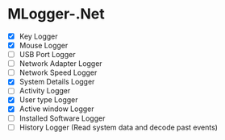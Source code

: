 # MLogger-.Net

 - [x] Key Logger
 - [x] Mouse Logger
 - [ ] USB Port Logger
 - [ ] Network Adapter Logger
 - [ ] Network Speed Logger
 - [x] System Details Logger
 - [ ] Activity Logger
 - [x] User type Logger 
 - [x] Active window Logger
 - [ ] Installed Software Logger
 - [ ] History Logger (Read system data and decode past events) 
